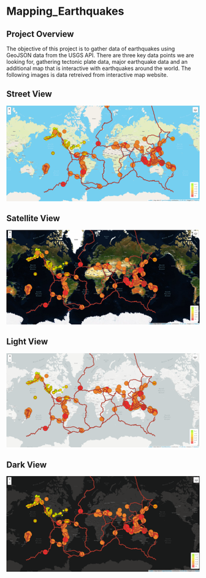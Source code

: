 # Mapping_Earthquakes
## Project Overview
The objective of this project is to gather data of earthquakes using GeoJSON data from the USGS API. There are three key data points we are looking for, gathering tectonic plate data, major earthquake data and an additional map that is interactive with earthquakes around the world. The following images is data retreived from interactive map website.
## Street View
![alt text](https://github.com/edyi8001/Mapping_Earthquakes/blob/main/static/MAP.png)
## Satellite View
![alt text](https://github.com/edyi8001/Mapping_Earthquakes/blob/main/static/MAPSAT.png)
## Light View
![alt text](https://github.com/edyi8001/Mapping_Earthquakes/blob/main/static/MAPLIGHT.png)
## Dark View
![alt text](https://github.com/edyi8001/Mapping_Earthquakes/blob/main/static/MAPDARK.png)
